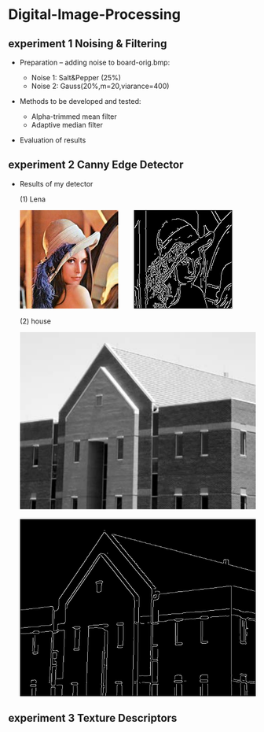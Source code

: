 # Digital-Image-Processing
## **experiment 1 Noising & Filtering**
+ Preparation – adding noise to board-orig.bmp:
   + Noise 1: Salt&Pepper (25%)
   + Noise 2: Gauss(20%,m=20,viarance=400)

+ Methods to be developed and tested:
   + Alpha-trimmed mean filter 
   + Adaptive median filter
+ Evaluation of results

## **experiment 2 Canny Edge Detector**
+ Results of my detector
  
  (1) Lena

  ![Lena_origin](experiment2/Lena.jpg "Lena_origin")&emsp;&emsp;
  ![Lena_after](experiment2/Result1.bmp "Lena_after")

  (2) house

  ![house_origin](experiment2/house.bmp "house_origin")&emsp;&emsp;
  ![house_after](experiment2/Result2.bmp "house_after")

## **experiment 3 Texture Descriptors**
